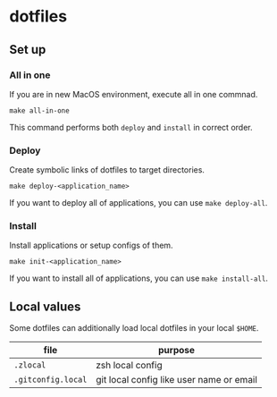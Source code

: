 # dotfiles

## Set up

### All in one
If you are in new MacOS environment, execute all in one commnad.

```
make all-in-one
```

This command performs both `deploy` and `install` in correct order.

### Deploy
Create symbolic links of dotfiles to target directories.

```
make deploy-<application_name>
```

If you want to deploy all of applications, you can use `make deploy-all`.

### Install
Install applications or setup configs of them.

```
make init-<application_name>
```

If you want to install all of applications, you can use `make install-all`.

## Local values

Some dotfiles can additionally load local dotfiles in your local `$HOME`.

| file               | purpose                                  |
| ------------------ | ---------------------------------------- |
| `.zlocal`          | zsh local config                         |
| `.gitconfig.local` | git local config like user name or email |
